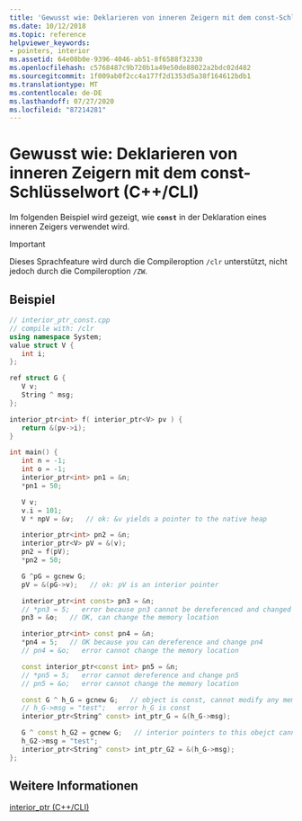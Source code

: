 ```yaml
---
title: 'Gewusst wie: Deklarieren von inneren Zeigern mit dem const-Schlüsselwort (C++/CLI)'
ms.date: 10/12/2018
ms.topic: reference
helpviewer_keywords:
- pointers, interior
ms.assetid: 64e08b0e-9396-4046-ab51-8f6588f32330
ms.openlocfilehash: c5768487c9b720b1a49e50de88022a2bdc02d482
ms.sourcegitcommit: 1f009ab0f2cc4a177f2d1353d5a38f164612bdb1
ms.translationtype: MT
ms.contentlocale: de-DE
ms.lasthandoff: 07/27/2020
ms.locfileid: "87214281"
---
```

# <a name="how-to-declare-interior-pointers-with-the-const-keyword-ccli"></a>Gewusst wie: Deklarieren von inneren Zeigern mit dem const-Schlüsselwort (C++/CLI)

Im folgenden Beispiel wird gezeigt, wie **`const`** in der Deklaration eines inneren Zeigers verwendet wird.

> [!IMPORTANT]
> Dieses Sprachfeature wird durch die Compileroption `/clr` unterstützt, nicht jedoch durch die Compileroption `/ZW`.

## <a name="example"></a>Beispiel

```cpp
// interior_ptr_const.cpp
// compile with: /clr
using namespace System;
value struct V {
   int i;
};

ref struct G {
   V v;
   String ^ msg;
};

interior_ptr<int> f( interior_ptr<V> pv ) {
   return &(pv->i);
}

int main() {
   int n = -1;
   int o = -1;
   interior_ptr<int> pn1 = &n;
   *pn1 = 50;

   V v;
   v.i = 101;
   V * npV = &v;   // ok: &v yields a pointer to the native heap

   interior_ptr<int> pn2 = &n;
   interior_ptr<V> pV = &(v);
   pn2 = f(pV);
   *pn2 = 50;

   G ^pG = gcnew G;
   pV = &(pG->v);   // ok: pV is an interior pointer

   interior_ptr<int const> pn3 = &n;
   // *pn3 = 5;   error because pn3 cannot be dereferenced and changed
   pn3 = &o;   // OK, can change the memory location

   interior_ptr<int> const pn4 = &n;
   *pn4 = 5;   // OK because you can dereference and change pn4
   // pn4 = &o;   error cannot change the memory location

   const interior_ptr<const int> pn5 = &n;
   // *pn5 = 5;   error cannot dereference and change pn5
   // pn5 = &o;   error cannot change the memory location

   const G ^ h_G = gcnew G;   // object is const, cannot modify any members of h_G or call any non-const methods
   // h_G->msg = "test";   error h_G is const
   interior_ptr<String^ const> int_ptr_G = &(h_G->msg);

   G ^ const h_G2 = gcnew G;   // interior pointers to this obejct cannot be dereferenced and changed
   h_G2->msg = "test";
   interior_ptr<String^ const> int_ptr_G2 = &(h_G->msg);
};
```

## <a name="see-also"></a>Weitere Informationen

[interior_ptr (C++/CLI)](interior-ptr-cpp-cli.md)

